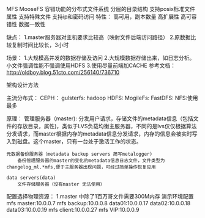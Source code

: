 MFS
  MooseFS 容错功能的分布式文件系统
  分层的目录结构
  支持posix标准文件属性
  支持特殊文件
  支持ip和密码访问
  特性：
    高可用，副本数量
    高扩展性
    高可容错性
    数据一致性

  缺点：
    1.master服务器对主机要求比较高（映射文件后端访问路径）
    2.原数据比较复制时间比较长，3小时

  场景：
    1.大规模高并发的数据存储及访问
    2.大规模数据存储出来，如日志分析。小文件强调性能不强调使用HDFS
    3.使用尽量前端加CACHE
    参考文档：http://oldboy.blog.51cto.com/256140/736710

  架构设计方法





  主流分布式：
    CEPH：
    gulsterfs:
    hadoop HDFS:
    MogileFs:
    FastDFS:
    NFS:使用最多


  原理：
    管理服务器（master):
        分发用户请求，存储文件的metadata信息（包括文件的存放目录，属性)，类似于LVS负载均衡主服务器，不同的是lvs仅仅根据算法分发请求，而master根据内存的metadata信息分发请求，内存的信息会被实时写入到磁盘。这个master，只有一台处于激活工作的状态。

    元数据备份服务器（metadata backup servers 简写metalogger)
        备份管理服务器的master的变化的metadata信息日志文件，文件类型为changelog_ml.*mfs,便于主服务器出现问题，可经过简单操作恢复应用

    data servers(data)
        文件存储服务器（没有master 无法使用）

  配置选择物理资源：
    1.master 中除了1百万哥文件需要300M内存
  演示环境配置
    mfs master:10.0.0.7
    mfs backup:10.0.0.8
    data01:10.0.0.17
    data02:10.0.0.18
    data03:10.0.0.19
    mfs client:10.0.0.27
    mfs VIP:10.0.0.9
